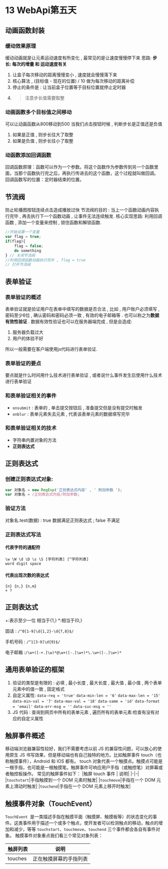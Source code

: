 # 13 WebApi第五天
## 动画函数封装
### 缓动效果原理
缓动动画就是让元素运动速度有所变化 , 最常见的是让速度慢慢停下来
思路:
**步长: 每次的增量 和 运动速度有关**
1. 让盒子每次移动的距离慢慢变小 , 速度就会慢慢落下来
2. 核心算法 , (目标值 - 现在的位置) / 10 做为每次移动的距离补偿
3. 停止的条件是 : 让当前盒子位置等于目标位置就停止定时器
4. >注意步长值需要取整

### 动画函数多个目标值之间移动
可以让动画函数从800移动到500
当我们点击按钮时候 , 判断步长是正值还是负值
1. 如果是正值 , 则步长往大了取整
2. 如果是负值 , 则步长往小了取整

### 动函数添加回调函数 
回调函数原理：函数可以作为一个参数。将这个函数作为参数传到另一个函数里面，当那个函数执行完之后，再执行传进去的这个函数，这个过程就叫做回调。
回调函数写的位置：定时器结束的位置。 


## 节流阀
防止轮播图按钮连续点击造成播放过快
节流阀的目的 : 当上一个函数动画内容执行完毕 , 再去执行下一个函数动画 , 让事件无法连续触发.
核心实现思路: 利用回调函数 , 添加一个变量来控制 , 锁住函数和解锁函数.
```js
//开始设置一个变量
var flag = true;
if(flag){
    flag = false;
    do something
} // 关闭节流阀
//利用回调函数动画执行完毕 , flag = true 
// 打开节流阀
```

## 表单验证
### 表单验证的概述
表单验证就是验证用户在表单中填写的数据是否合法 , 比如 , 用户账户必须填写 , 密码至少6位 , 确认密码和密码必须一致 , 有效的电子邮箱等 .
也可以称之为**数据有效性验证** .
数据有效性验证也可以在服务器端完成 , 但是会造成: 

1. 服务器负载过大 
2. 用户的体验不好

所以一般需要在客户端使用js代码进行表单验证.
### 表单验证的要点
要点就是什么时间用什么技术进行表单验证 , 或者说什么事件发生后使用什么技术进行表单验证
### 和表单验证相关的事件
- `onsubmit` : 表单的 , 单击提交按钮后 , 准备提交但是没有提交时触发
- `onblur` : 表单元素失去元素 , 代表该表单元素的数据填写完毕
### 和表单验证相关的技术
- 字符串内置对象的方法
- **正则表达式**

## 正则表达式
### 创建正则表达式对象:
```js
var 对象名 = new RegExp('正则表达式内容' , ' 附加参数 ');
var 对象名 = /正则表达式内容/附加参数;
```
### 验证方法
对象名.test(数据) : true 数据满足正则表达式 ; false 不满足

### 正则表达式写法
#### 代表字符的通配符
```
\w \W \d \D \s \S [字符列表] [^字符列表]
word digit space
```
#### 代表出现次数的表达式
```
{n} {n,} {n,m} 
+ ?
```

## 正则表达式

+:表示至少一位 相当于{1,}
\*:相当于{0,}

固话 : `/^0[1-9]\d{1,2}-\d{7,8}$/`

手机号码 : `/^1[3-9]\d{9}$/`

电子邮箱 :`/\w+([-+.]\w)*@\w+([-.]\w+)*\.\w+([-.]\w+)*`

## 通用表单验证的框架

1. 验证的类型是有限的 : 必填 , 最小长度 , 最大长度 , 最大值 , 最小值 , 两个表单元素中的值一致 , 固定格式
2. 自定义属性: `data-req = 'true'` `data-min-len = '6'` `data-max-len = '15'` `data-min-val = '7'` `data-max-val = '18'` `data-same = 'id'` `data-format = 'email'` `data-err-msg = ''` `data-suc-msg = ''`
3. JS 代码 : 查询到网页中所有的表单元素 , 遍历所有的表单元素:检查有没有对应的自定义属性

## 触屏事件概述

移动端浏览器兼容性较好，我们不需要考虑以前 JS 的兼容性问题，可以放心的使用原生 JS 书写效果，但是移动端也有自己独特的地方。比如触屏事件 touch（也称触摸事件），Android 和 IOS 都有。
touch 对象代表一个触摸点。触摸点可能是一根手指，也可能是一根触摸笔。触屏事件可响应用户手指（或触控笔）对屏幕或者触控板操作。
常见的触屏事件如下：
|触屏 touch 事件 | 说明|
|-|-|
|`touchstart`|手指触摸到一个 DOM 元素时触发|
|`touchmove`|手指在一个 DOM 元素上滑动时触发|
|`touchend`|手指在一个 DOM 元素上移开时触发|

## 触摸事件对象（TouchEvent）

`TouchEvent`  是一类描述手指在触摸平面（触摸屏、触摸板等）的状态变化的事件。这类事件用于描述一个或多个触点，使开发者可以检测触点的移动，触点的增加和减少，等等
`touchstart`、`touchmove`、`touchend` 三个事件都会各自有事件对象。
触摸事件对象重点我们看三个常见对象列表：

| 触屏列表 | 说明                   |
| -------- | ---------------------- |
| touches  | 正在触摸屏幕的手指列表 |
